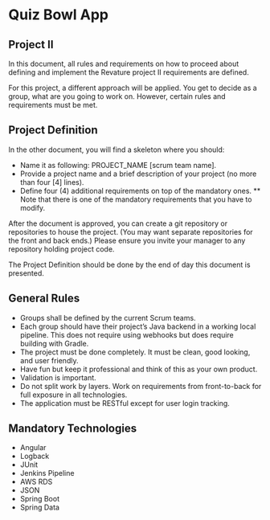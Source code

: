 # Quiz Bowl App

## Project II

In this document, all rules and requirements on how to proceed about defining and implement the
Revature project II requirements are defined.

For this project, a different approach will be applied. You get to decide as a group, what are you
going to work on. However, certain rules and requirements must be met.

## Project Definition
In the other document, you will find a skeleton where you should:

* Name it as following: PROJECT_NAME [scrum team name].
* Provide a project name and a brief description of your project (no more than four [4] lines).
* Define four (4) additional requirements on top of the mandatory ones.
** Note that there is one of the mandatory requirements that you have to modify.
    
After the document is approved, you can create a git repository or repositories to house the project.
(You may want separate repositories for the front and back ends.) Please ensure you invite your
manager to any repository holding project code.

The Project Definition should be done by the end of day this document is presented.

## General Rules
* Groups shall be defined by the current Scrum teams.
* Each group should have their project’s Java backend in a working local pipeline. This does not
require using webhooks but does require building with Gradle.
* The project must be done completely. It must be clean, good looking, and user friendly.
* Have fun but keep it professional and think of this as your own product.
* Validation is important.
* Do not split work by layers. Work on requirements from front-to-back for full exposure in all
technologies.
* The application must be RESTful except for user login tracking.

## Mandatory Technologies
* Angular
* Logback
* JUnit
* Jenkins Pipeline
* AWS RDS
* JSON
* Spring Boot
* Spring Data
